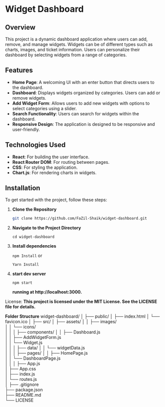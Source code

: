 # Widget Dashboard

## Overview

This project is a dynamic dashboard application where users can add, remove, and manage widgets. Widgets can be of different types such as charts, images, and ticket information. Users can personalize their dashboard by selecting widgets from a range of categories.

## Features

- **Home Page**: A welcoming UI with an enter button that directs users to the dashboard.
- **Dashboard**: Displays widgets organized by categories. Users can add or remove widgets.
- **Add Widget Form**: Allows users to add new widgets with options to select categories using a slider.
- **Search Functionality**: Users can search for widgets within the dashboard.
- **Responsive Design**: The application is designed to be responsive and user-friendly.

## Technologies Used

- **React**: For building the user interface.
- **React Router DOM**: For routing between pages.
- **CSS**: For styling the application.
- **Chart.js**: For rendering charts in widgets.

## Installation

To get started with the project, follow these steps:

1. **Clone the Repository**

   ```bash
   git clone https://github.com/FaZil-Shaik/widget-dashboard.git
2. **Navigate to the Project Directory**

    ```cd widget-dashboard```

3. **Install dependencies**

    ```npm Install```
    or 
    
    ```Yarn Install```

4. **start dev server**
    
    ```npm start```


    **running at http://localhost:3000.**

License:
**This project is licensed under the MIT License. See the LICENSE file for details.**



**Folder Structure**
widget-dashboard/
│
├── public/
│   ├── index.html
│   └── favicon.ico
│
├── src/
│   ├── assets/
│   │   ├── images/            
│   │   └── icons/             
│   │
│   ├── components/
│   │   ├── Dashboard.js       
│   │   ├── AddWidgetForm.js   
│   │   └── Widget.js          
│   │
│   ├── data/
│   │   └── widgetData.js      
│   │
│   ├── pages/
│   │   ├── HomePage.js        
│   │   └── DashboardPage.js   
│   │
│   ├── App.js                 
│   ├── App.css                 
│   ├── index.js                
│   └── routes.js              
│
├── .gitignore                 
├── package.json               
├── README.md                   
└── LICENSE                     
